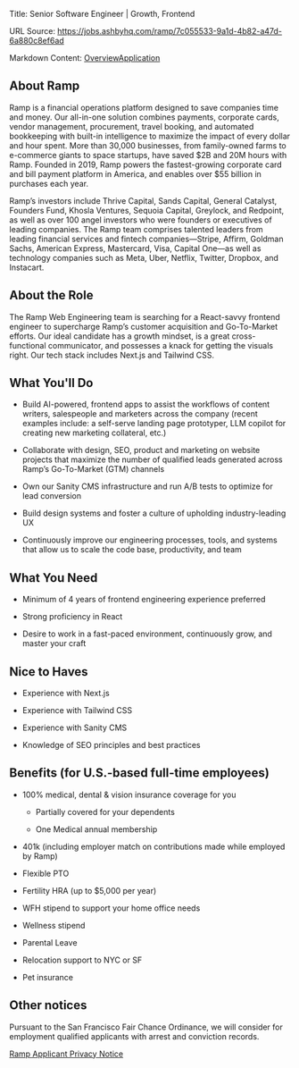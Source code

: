 Title: Senior Software Engineer | Growth, Frontend

URL Source: https://jobs.ashbyhq.com/ramp/7c055533-9a1d-4b82-a47d-6a880c8ef6ad

Markdown Content:
[Overview](https://jobs.ashbyhq.com/ramp/7c055533-9a1d-4b82-a47d-6a880c8ef6ad)[Application](https://jobs.ashbyhq.com/ramp/7c055533-9a1d-4b82-a47d-6a880c8ef6ad/application)

About Ramp
----------

Ramp is a financial operations platform designed to save companies time and money. Our all-in-one solution combines payments, corporate cards, vendor management, procurement, travel booking, and automated bookkeeping with built-in intelligence to maximize the impact of every dollar and hour spent. More than 30,000 businesses, from family-owned farms to e-commerce giants to space startups, have saved $2B and 20M hours with Ramp. Founded in 2019, Ramp powers the fastest-growing corporate card and bill payment platform in America, and enables over $55 billion in purchases each year.

Ramp’s investors include Thrive Capital, Sands Capital, General Catalyst, Founders Fund, Khosla Ventures, Sequoia Capital, Greylock, and Redpoint, as well as over 100 angel investors who were founders or executives of leading companies. The Ramp team comprises talented leaders from leading financial services and fintech companies—Stripe, Affirm, Goldman Sachs, American Express, Mastercard, Visa, Capital One—as well as technology companies such as Meta, Uber, Netflix, Twitter, Dropbox, and Instacart.

About the Role
--------------

The Ramp Web Engineering team is searching for a React-savvy frontend engineer to supercharge Ramp’s customer acquisition and Go-To-Market efforts. Our ideal candidate has a growth mindset, is a great cross-functional communicator, and possesses a knack for getting the visuals right. Our tech stack includes Next.js and Tailwind CSS.

What You'll Do
--------------

*   Build AI-powered, frontend apps to assist the workflows of content writers, salespeople and marketers across the company (recent examples include: a self-serve landing page prototyper, LLM copilot for creating new marketing collateral, etc.)
    
*   Collaborate with design, SEO, product and marketing on website projects that maximize the number of qualified leads generated across Ramp’s Go-To-Market (GTM) channels
    
*   Own our Sanity CMS infrastructure and run A/B tests to optimize for lead conversion
    
*   Build design systems and foster a culture of upholding industry-leading UX
    
*   Continuously improve our engineering processes, tools, and systems that allow us to scale the code base, productivity, and team
    

What You Need
-------------

*   Minimum of 4 years of frontend engineering experience preferred
    
*   Strong proficiency in React
    
*   Desire to work in a fast-paced environment, continuously grow, and master your craft
    

Nice to Haves
-------------

*   Experience with Next.js
    
*   Experience with Tailwind CSS
    
*   Experience with Sanity CMS
    
*   Knowledge of SEO principles and best practices
    

Benefits (for U.S.-based full-time employees)
---------------------------------------------

*   100% medical, dental & vision insurance coverage for you
    
    *   Partially covered for your dependents
        
    *   One Medical annual membership
        
*   401k (including employer match on contributions made while employed by Ramp)
    
*   Flexible PTO
    
*   Fertility HRA (up to $5,000 per year)
    
*   WFH stipend to support your home office needs
    
*   Wellness stipend
    
*   Parental Leave
    
*   Relocation support to NYC or SF
    
*   Pet insurance
    

Other notices
-------------

Pursuant to the San Francisco Fair Chance Ordinance, we will consider for employment qualified applicants with arrest and conviction records.

[Ramp Applicant Privacy Notice](https://ramp.com/legal/applicant-privacy-notice)
